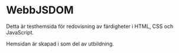 # WebbJSDOM

Detta är testhemsida för redovisning av färdigheter i HTML, CSS och JavaScript.

Hemsidan är skapad i som del av utbildning.